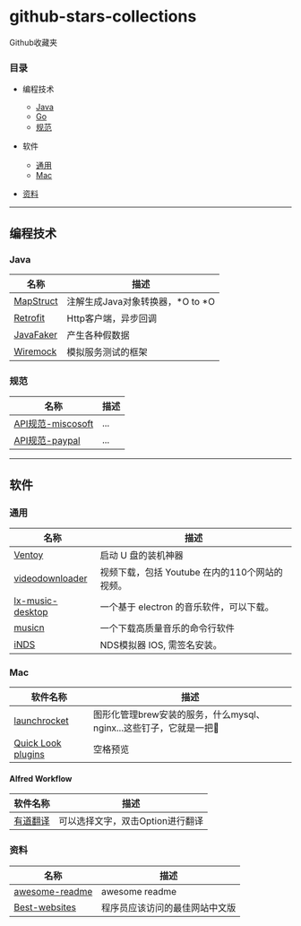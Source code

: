 # github-stars-collections

Github收藏夹

### 目录

* 编程技术
  * [Java](#Java)
  * [Go](#Go)
  * [规范](#规范)

* 软件
  * [通用](#通用)
  * [Mac](#Mac)


* [资料](#资料)

--- 

## 编程技术
### Java

| 名称 | 描述 |
| --- | --- |
| [MapStruct](https://github.com/mapstruct/mapstruct) | 注解生成Java对象转换器，*O to *O  |
| [Retrofit](https://github.com/square/retrofit) | Http客户端，异步回调  |
| [JavaFaker](https://github.com/DiUS/java-faker) | 产生各种假数据  |
| [Wiremock](https://github.com/wiremock/wiremock) | 模拟服务测试的框架  |

### 规范
| 名称 | 描述 |
| --- | --- |
| [API规范-miscosoft](https://github.com/microsoft/api-guidelines) | ... |
| [API规范-paypal](https://github.com/paypal/api-standards/blob/master/api-style-guide.md) | ... |


--- 

## 软件

### 通用

| 名称 | 描述 |
| --- | --- |
| [Ventoy](https://github.com/ventoy/Ventoy) | 启动 U 盘的装机神器 |
| [videodownloader](https://github.com/mayeaux/videodownloader) | 视频下载，包括 Youtube 在内的110个网站的视频。  |
| [lx-music-desktop](https://github.com/lyswhut/lx-music-desktop) | 一个基于 electron 的音乐软件，可以下载。  |
| [musicn](https://github.com/zonemeen/musicn) | 一个下载高质量音乐的命令行软件 |
| [iNDS](https://github.com/iNDS-Team/iNDS) | NDS模拟器 IOS, 需签名安装。  |

### Mac

| 软件名称 | 描述 |
| --- | --- |
| [launchrocket](https://github.com/jimbojsb/launchrocket) | 图形化管理brew安装的服务，什么mysql、nginx...这些钉子，它就是一把🔨 |
| [Quick Look plugins](https://github.com/sindresorhus/quick-look-plugins) | 空格预览 |

#### Alfred Workflow

| 软件名称 | 描述 |
| --- | --- |
| [有道翻译](https://github.com/whyliam/whyliam.workflows.youdao) | 可以选择文字，双击Option进行翻译  |

### 资料
| 名称 | 描述 |
| --- | --- |
| [awesome-readme](https://github.com/matiassingers/awesome-readme) | awesome readme |
| [Best-websites](https://github.com/tuteng/Best-websites-a-programmer-should-visit-zh) | 程序员应该访问的最佳网站中文版 |











